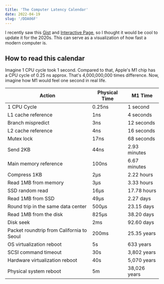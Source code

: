 ```yaml
---
title: 'The Computer Latency Calendar'
date: 2022-04-19
slug: '/DDA06F'
---
```


I recently saw this [Gist](https://gist.github.com/hellerbarde/2843375) and [Interactive Page](https://colin-scott.github.io/personal_website/research/interactive_latency.html), so I thought it would be cool to update it for the 2020s. This can serve as a visualization of how fast a modern computer is.

## How to read this calendar

Imagine 1 CPU cycle took 1 second. Compared to that, Apple's M1 chip has a CPU cycle of 0.25 ns approx. That's 4,000,000,000 times difference. Now, imagine how M1 would feel one second in real life.

| Action                                    | Physical Time | M1 Time      |
| ----------------------------------------- | ------------- | ------------ |
| 1 CPU Cycle                               | 0.25ns        | 1 second     |
| L1 cache reference                        | 1ns           | 4 seconds    |
| Branch mispredict                         | 3ns           | 12 seconds   |
| L2 cache reference                        | 4ns           | 16 seconds   |
| Mutex lock                                | 17ns          | 68 seconds   |
| Send 2KB                                  | 44ns          | 2.93 minutes |
| Main memory reference                     | 100ns         | 6.67 minutes |
| Compress 1KB                              | 2μs           | 2.22 hours   |
| Read 1MB from memory                      | 3μs           | 3.33 hours   |
| SSD random read                           | 16μs          | 17.78 hours  |
| Read 1MB from SSD                         | 49μs          | 2.27 days    |
| Round trip in the same data center        | 500μs         | 23.15 days   |
| Read 1MB from the disk                    | 825μs         | 38.20 days   |
| Disk seek                                 | 2ms           | 92.60 days   |
| Packet roundtrip from California to Seoul | 200ms         | 25.35 years  |
| OS virtualization reboot                  | 5s            | 633 years    |
| SCSI command timeout                      | 30s           | 3,802 years  |
| Hardware virtualization reboot            | 40s           | 5,070 years  |
| Physical system reboot                    | 5m            | 38,026 years |
